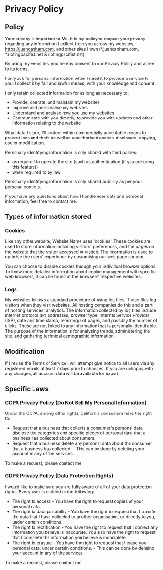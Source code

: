 # Privacy Policy

## Policy

Your privacy is important to Me. It is my policy to respect your privacy regarding any information I collect from you across my websites, https://juancanham.com, and other sites I own (*.juancanham.com, *.riotingpacifist.net & riotingpacifist.net).

By using my websites, you hereby consent to our Privacy Policy and agree to its terms.

I only ask for personal information when I need it to provide a service to you. I collect it by fair and lawful means, with your knowledge and consent.

I only retain collected information for as long as necessary to:

* Provide, operate, and maintain my websites
* Improve and personalise my websites
* Understand and analyse how you use my websites
* Communicate with you directly, to provide you with updates and other information relating to the website

What data I store, I'll protect within commercially acceptable means to prevent loss and theft, as well as unauthorised access, disclosure, copying, use or modification.

Personally identifying information is only shared with third parties:

* as required to operate the site (such as authentication (if you are using this feature))
* when required to by law

Personally identifying information is only shared publicly as per your personal controls.

If you have any questions about how I handle user data and personal information, feel free to contact me.

## Types of information stored

### Cookies

Like any other website, Website Name uses 'cookies'. These cookies are used to store information including visitors' preferences, and the pages on the website that the visitor accessed or visited. The information is used to optimise the users' experience by customising our web page content.

You can choose to disable cookies through your individual browser options. To know more detailed information about cookie management with specific web browsers, it can be found at the browsers' respective websites.

### Logs

My websites follows a standard procedure of using log files. These files log visitors when they visit websites. All hosting companies do this and a part of hosting services' analytics. The information collected by log files include internet protocol (IP) addresses, browser type, Internet Service Provider (ISP), date and time stamp, referring/exit pages, and possibly the number of clicks. These are not linked to any information that is personally identifiable. The purpose of the information is for analysing trends, administering the site, and gathering technical demographic information.

## Modification

If I revise the Terms of Service I will attempt give notice to all users via any registered emails at least 7 days prior to changes.
If you are unhappy with any changes, all account data will be available for export.

## Specific Laws

### CCPA Privacy Policy (Do Not Sell My Personal Information)

Under the CCPA, among other rights, California consumers have the right to:

* Request that a business that collects a consumer's personal data disclose the categories and specific pieces of personal data that a business has collected about consumers.
* Request that a business delete any personal data about the consumer that a business has collected. - This can be done by deleting your account in any of the services

To make a request, please contact me

### GDPR Privacy Policy (Data Protection Rights)

I would like to make sure you are fully aware of all of your data protection rights. Every user is entitled to the following:

* The right to access - You have the right to request copies of your personal data.
* The right to data portability - You have the right to request that I transfer the data that I have collected to another organisation, or directly to you, under certain conditions.
* The right to rectification - You have the right to request that I correct any information you believe is inaccurate. You also have the right to request that I complete the information you believe is incomplete.
* The right to erasure - You have the right to request that I erase your personal data, under certain conditions. - This can be done by deleting your account in any of the services

To make a request, please contact me

